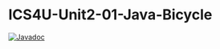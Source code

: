 # ICS4U-Unit2-01-Java-Bicycle

[![Javadoc](https://img.shields.io/badge/JavaDoc-Online-green)](https://mr-coxall.github.io/ICS4U-Unit2-01-Java-Bicycle/)